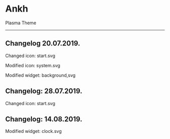 # Ankh
Plasma Theme
____________________

Changelog 20.07.2019.
---------------------

Changed icon: start.svg

Modified icon: system.svg

Modified widget: background,svg

Changelog: 28.07.2019.
----------------------

Changed icon: start.svg

Changelog: 14.08.2019.
----------------------

Modified widget: clock.svg

